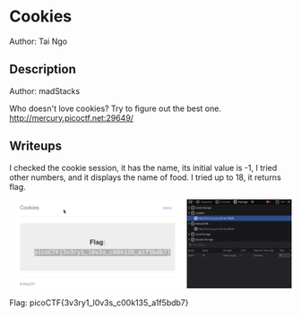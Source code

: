 # Cookies
Author: Tai Ngo

## Description
Author: madStacks

Who doesn't love cookies? Try to figure out the best one. http://mercury.picoctf.net:29649/

## Writeups

I checked the cookie session, it has the name, its initial value is -1, I tried other numbers, and it displays the name of food. I tried up to 18, it returns flag.

![Alt text](image.png)

Flag: picoCTF{3v3ry1_l0v3s_c00k135_a1f5bdb7}